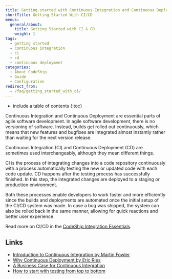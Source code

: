 ```yaml
---
title: Getting started with Continuous Integration and Continuous Deployment
shortTitle: Getting Started With CI/CD
menus:
  general/about:
    title: Getting Started with CI & CD
    weight: 1
tags:
  - getting started
  - continuous integration
  - ci
  - cd
  - continuous deployment
categories:
  - About CodeShip  
  - Guide
  - Configuration
redirect_from:
  - /faq/getting_started_with_ci/
---
```


* include a table of contents
{:toc}

Continuous Integration and Continuous Deployment are essential parts of agile software development. In agile software development, there is no versioning of software. Instead, builds get rolled out continuously, which means that new features and bugfixes are integrated almost instantly rather than waiting for the next version release.

Continuous Integration (CI) and Continuous Deployment (CD) are sometimes used interchangeably, although they mean different things.

CI is the process of integrating changes into a code repository continuously with a process automatically testing the new or updated code with each code update. CD happens after the testing process has successfully finished. In this step, the integrated changes are deployed to a staging or production environment.

Both these processes enable developers to work faster and more efficiently since the builds and deployments are automated once the initial setup of the CI/CD system was made. In case a bug was shipped, the system can also be rolled back in the same manner, allowing for quick reactions and better user experience.

Read more on CI/CD in the [CodeShip Integration Essentials](https://codeship.com/continuous-integration-essentials).

## Links
* [Introduction to Continuous Integration by Martin Fowler](https://martinfowler.com/articles/continuousIntegration.html)
* [Why Continuous Deployment by Eric Ries](https://www.startuplessonslearned.com/2009/06/why-continuous-deployment.html)
* [A Business Case for Continuous Integration](https://blog.codeship.com/benefits-of-continuous-integration/)
* [How to start with testing from top to bottom](https://blog.codeship.com/testing-top-to-bottom/)
